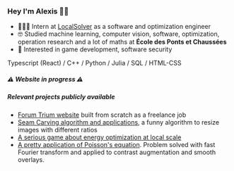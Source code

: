 ### Hey I'm Alexis 🤟🏽

- 👨🏽‍💻 Intern at [LocalSolver](https://www.localsolver.com) as a software and optimization engineer
- 🤓 Studied machine learning, computer vision, software, optimization, operation research and a lot of maths at **École des Ponts et Chaussées**
- 🧐 Interested in game development, software security

Typescript (React) / C++ / Python / Julia / SQL / HTML-CSS 

##### ⚠️ Website in progress ⚠️

##### Relevant projects publicly available

- [Forum Trium website](https://forum-trium.com) built from scratch as a freelance job
- [Seam Carving algorithm and applications](https://github.com/MisterGado/SeamCarving), a funny algorithm to resize images with different ratios
- [A serious game about energy optimization at local scale](https://github.com/MisterGado/microgrid-manager)
- [A pretty application of Poisson's equation](https://github.com/MisterGado/FFT_Poisson). Problem solved with fast Fourier transform and applied to contrast augmentation and smooth overlays.
